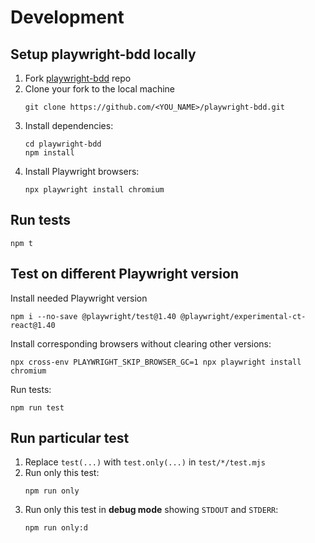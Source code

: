 # Development

## Setup playwright-bdd locally
1. Fork [playwright-bdd](https://github.com/vitalets/playwright-bdd) repo
2. Clone your fork to the local machine
    ```
    git clone https://github.com/<YOU_NAME>/playwright-bdd.git
    ```
3. Install dependencies:
    ```
    cd playwright-bdd
    npm install
    ```
4. Install Playwright browsers:
    ```
    npx playwright install chromium
    ```

## Run tests
```
npm t
```

## Test on different Playwright version
Install needed Playwright version
```
npm i --no-save @playwright/test@1.40 @playwright/experimental-ct-react@1.40
```

Install corresponding browsers without clearing other versions:
```
npx cross-env PLAYWRIGHT_SKIP_BROWSER_GC=1 npx playwright install chromium
```

Run tests:
```
npm run test
```

## Run particular test 
1. Replace `test(...)` with `test.only(...)` in `test/*/test.mjs`
2. Run only this test:
    ```
    npm run only
    ```
3. Run only this test in **debug mode** showing `STDOUT` and `STDERR`:
    ```
    npm run only:d
    ```